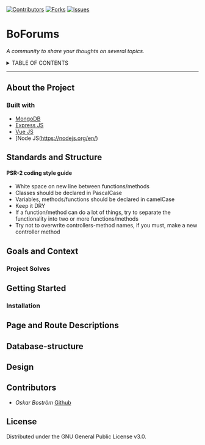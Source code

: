 [![Contributors][contributors-shield]][contributors-url]
[![Forks][forks-shield]][forks-url]
[![Issues][issues-shield]][issues-url]

# **Bo**Forums

*A community to share your thoughts on several topics.*
 
<details><summary>TABLE OF CONTENTS</summary>

---

</details>

---

## About the Project

### Built with

* [MongoDB](https://www.mongodb.com)
* [Express JS](https://expressjs.com/)
* [Vue JS](https://vuejs.org/)
* [Node JS(https://nodejs.org/en/)

## Standards and Structure

#### PSR-2 coding style guide

* White space on new line between functions/methods
* Classes should be declared in PascalCase
* Variables, methods/functions should be declared in camelCase
* Keep it DRY
* If a function/method can do a lot of things, try to separate the functionality into two or more functions/methods
* Try not to overwrite controllers-method names, if you  must, make a new controller method

## Goals and Context

### Project Solves

<!-- GETTING STARTED -->
## Getting Started

### Installation

## Page and Route Descriptions

## Database-structure

## Design

## Contributors
- *Oskar Boström* [Github](https://github.com/Oskar-Mikael)

## License

Distributed under the GNU General Public License v3.0. 

<!-- MARKDOWN LINKS & IMAGES -->
[contributors-shield]: https://img.shields.io/github/contributors/chas-academy/u11-fullstack-js-Oskar-Mikael.svg?style=for-the-badge
[contributors-url]: https://github.com/chas-academy/u11-fullstack-js-Oskar-Mikael/graphs/contributors
[forks-shield]: https://img.shields.io/github/forks/chas-academy/u11-fullstack-js-Oskar-Mikael.svg?style=for-the-badge
[forks-url]: https://github.com/chas-academy/u11-fullstack-js-Oskar-Mikael/network/members
[issues-shield]: https://img.shields.io/github/issues/chas-academy/u11-fullstack-js-Oskar-Mikael.svg?style=for-the-badge
[issues-url]: https://github.com/chas-academy/u11-fullstack-js-Oskar-Mikael/issues
